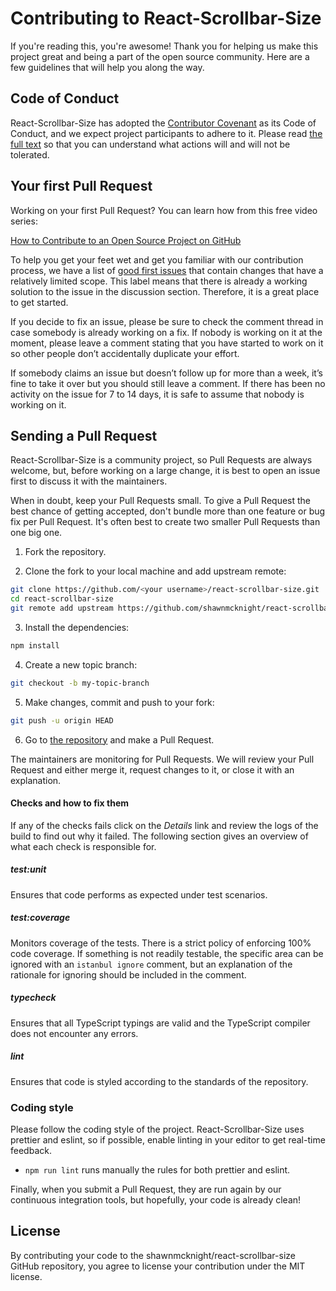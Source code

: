 # Contributing to React-Scrollbar-Size

If you're reading this, you're awesome! Thank you for helping us make this project great and being a part of the open source community. Here are a few guidelines that will help you along the way.

## Code of Conduct

React-Scrollbar-Size has adopted the [Contributor Covenant](https://www.contributor-covenant.org/) as its Code of Conduct, and we expect project participants to adhere to it.
Please read [the full text](/CODE_OF_CONDUCT.md) so that you can understand what actions will and will not be tolerated.

## Your first Pull Request

Working on your first Pull Request? You can learn how from this free video series:

[How to Contribute to an Open Source Project on GitHub](https://egghead.io/courses/how-to-contribute-to-an-open-source-project-on-github)

To help you get your feet wet and get you familiar with our contribution process, we have a list of [good first issues](https://github.com/shawnmcknight/react-scrollbar-size/issues?q=is:open+is:issue+label:"good+first+issue") that contain changes that have a relatively limited scope. This label means that there is already a working solution to the issue in the discussion section. Therefore, it is a great place to get started.

If you decide to fix an issue, please be sure to check the comment thread in case somebody is already working on a fix. If nobody is working on it at the moment, please leave a comment stating that you have started to work on it so other people don’t accidentally duplicate your effort.

If somebody claims an issue but doesn’t follow up for more than a week, it’s fine to take it over but you should still leave a comment.
If there has been no activity on the issue for 7 to 14 days, it is safe to assume that nobody is working on it.

## Sending a Pull Request

React-Scrollbar-Size is a community project, so Pull Requests are always welcome, but, before working on a large change, it is best to open an issue first to discuss it with the maintainers.

When in doubt, keep your Pull Requests small. To give a Pull Request the best chance of getting accepted, don't bundle more than one feature or bug fix per Pull Request. It's often best to create two smaller Pull Requests than one big one.

1. Fork the repository.

2. Clone the fork to your local machine and add upstream remote:

```sh
git clone https://github.com/<your username>/react-scrollbar-size.git
cd react-scrollbar-size
git remote add upstream https://github.com/shawnmcknight/react-scrollbar-size.git
```

3. Install the dependencies:

```sh
npm install
```

4. Create a new topic branch:

```sh
git checkout -b my-topic-branch
```

5. Make changes, commit and push to your fork:

```sh
git push -u origin HEAD
```

6. Go to [the repository](https://github.com/shawnmcknight/react-scrollbar-size) and make a Pull Request.

The maintainers are monitoring for Pull Requests. We will review your Pull Request and either merge it, request changes to it, or close it with an explanation.

#### Checks and how to fix them

If any of the checks fails click on the _Details_
link and review the logs of the build to find out why it failed. The following
section gives an overview of what each check is responsible for.

##### test:unit

Ensures that code performs as expected under test scenarios.

##### test:coverage

Monitors coverage of the tests. There is a strict policy of enforcing 100% code coverage. If something is not readily testable, the specific area can be ignored with an `istanbul ignore` comment, but an explanation of the rationale for ignoring should be included in the comment.

##### typecheck

Ensures that all TypeScript typings are valid and the TypeScript compiler does not encounter any errors.

##### lint

Ensures that code is styled according to the standards of the repository.

### Coding style

Please follow the coding style of the project. React-Scrollbar-Size uses prettier and eslint, so if possible, enable linting in your editor to get real-time feedback.

- `npm run lint` runs manually the rules for both prettier and eslint.

Finally, when you submit a Pull Request, they are run again by our continuous integration tools, but hopefully, your code is already clean!

## License

By contributing your code to the shawnmcknight/react-scrollbar-size GitHub repository, you agree to license your contribution under the MIT license.
